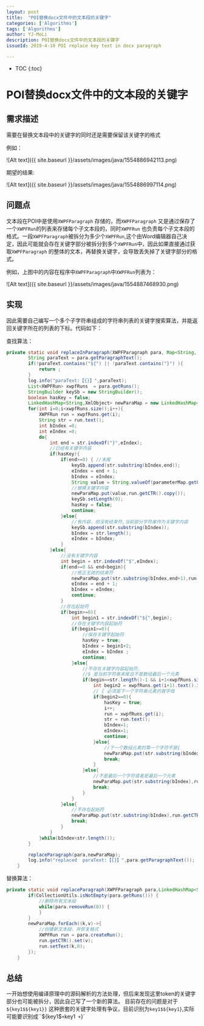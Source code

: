 ```yaml
---
layout: post
title:  "POI替换docx文件中的文本段的关键字"
categories: ['Algorithms']
tags: ['Algorithms'] 
author: YJ-MoLi
description: POI替换docx文件中的文本段的关键字
issueId: 2019-4-10 POI replace key text in docx paragraph

---
```

* TOC
{:toc}


# POI替换docx文件中的文本段的关键字

## 需求描述
需要在替换文本段中的关键字的同时还是需要保留该关键字的格式

例如：

![Alt text]({{ site.baseurl }}/assets/images/java/1554886942113.png)

期望的结果:

![Alt text]({{ site.baseurl }}/assets/images/java/1554886997114.png)


## 问题点

文本段在POI中是使用`XWPFParagraph` 存储的，而`XWPFParagraph` 又是通过保存了一个`XWPFRun`的列表来存储每个子文本段的，同时`XWPFRun` 也负责每个子文本段的格式。一段`XWPFParagraph`被拆分为多少个`XWPFRun`,这个由Word编辑器自己决定，因此可能就会存在关键字部分被拆分到多个`XWPFRun`中，因此如果直接通过获取`XWPFParagraph` 的整体的文本，再替换关键字，会导致丢失掉了关键字部分的格式。

例如，上图中的内容在程序中`XWPFParagraph`中`XWPFRun`列表为：

![Alt text]({{ site.baseurl }}/assets/images/java/1554887468930.png)

## 实现
因此需要自己编写一个多个子字符串组成的字符串列表的关键字搜索算法，并能返回关键字所在的列表的下标。代码如下：

查找算法：
```java
private static void replaceInParagraph(XWPFParagraph para, Map<String, Object> parameterMap) {
        String paraText = para.getParagraphText();
        if(!paraText.contains("${") || !paraText.contains("}") ){
            return ;
        }
        log.info("paraText:【{}】",paraText);
        List<XWPFRun> xwpfRuns  = para.getRuns();
        StringBuilder keySb = new StringBuilder();
        boolean hasKey = false;
        LinkedHashMap<String,XmlObject> newParaMap = new LinkedHashMap<>();
        for(int i=0;i<xwpfRuns.size();i++){
            XWPFRun run = xwpfRuns.get(i);
            String str = run.text();
            int bIndex =0;
            int eIndex =0;
            do{
                int end = str.indexOf("}",eIndex);
                //已经有关键字内容
                if(hasKey){
                    if(end>=0) { //末尾
                        keySb.append(str.substring(bIndex,end));
                        eIndex = end + 1;
                        bIndex = eIndex;
                        String value = String.valueOf(parameterMap.getOrDefault(keySb.toString(),""));
                        //替换关键字内容
                        newParaMap.put(value,run.getCTR().copy());
                        keySb.setLength(0);
                        hasKey = false;
                        continue;
                    }else{
                        //有内容，但没有结束符,当前部分字符串作为关键字内容
                        keySb.append(str.substring(bIndex));
                        bIndex = str.length();
                        eIndex = bIndex;
                    }
                }else{
                    //没有关键字内容
                    int begin = str.indexOf("$",eIndex);
                    if(end>=0 && end<begin){
                        //修正无效的结束符
                        newParaMap.put(str.substring(bIndex,end+1),run.getCTR().copy());
                        eIndex = end + 1;
                        bIndex = eIndex;
                        continue;
                    }
                    //存在起始符
                    if(begin>=0){
                        int begin1 = str.indexOf("${",begin);
                        //存在关键字内容起始符
                        if(begin1>=0){
                            //保存关键字起始符
                            hasKey = true;
                            bIndex = begin1+2;
                            eIndex = bIndex ;
                            continue;
                        }else{
                            //不存在关键字内容起始符，
                            //$ 是当前字符串末尾且不是数组最后一个元素
                            if(begin==str.length()-1 && i+1<xwpfRuns.size()){
                                int begin2 = xwpfRuns.get(i+1).text().indexOf("{");
                                // { 必须是下一个字符串元素的首字母
                                if(begin2==0){
                                    hasKey = true;
                                    i++;
                                    run = xwpfRuns.get(i);
                                    str = run.text();
                                    bIndex=1;
                                    eIndex=1;
                                    continue;
                                }else{
                                    //下一个数组元素的第一个字符不是{
                                    newParaMap.put(str.substring(bIndex),run.getCTR().copy());
                                    break;
                                }
                            }else{
                                //不是最后一个字符或者是最后一个元素
                                newParaMap.put(str.substring(bIndex),run.getCTR().copy());
                                break;
                            }
                        }
                    }else{
                        //不存在起始符
                        newParaMap.put(str.substring(bIndex),run.getCTR().copy());
                        break;
                    }
                }
            }while(bIndex<str.length());
        }

        replaceParagraph(para,newParaMap);
        log.info("replaced  paraText:【{}】",para.getParagraphText());
    }
```

替换算法：

```java
private static void replaceParagraph(XWPFParagraph para,LinkedHashMap<String,XmlObject> newParaMap){
        if(CollectionUtils.isNotEmpty(para.getRuns())) {
            //删除所有文本段
            while(para.removeRun(0)) {
            }
        }
        newParaMap.forEach((k,v)->{
            //创建新文本段，并恢复格式
            XWPFRun run = para.createRun();
            run.getCTR().set(v);
            run.setText(k,0);
        });
    }
```


## 总结

一开始想使用编译原理中的源码解析的方法处理，但后来发现这里token的关键字部分也可能被拆分，因此自己写了一个新的算法。
目前存在的问题是对于`${key1$${key1}}` 这种嵌套的关键字处理有争议，目前识别为`key1$${key1}`,实际可能要识别成``${key1$` + `key1` +`}`




